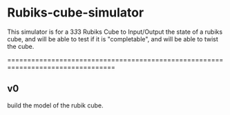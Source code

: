 # Rubiks-cube-simulator
This simulator is for a 3*3*3 Rubiks Cube to Input/Output the state of a rubiks cube,
and will be able to test if it is "completable", 
and will be able to twist the cube.

=================================================================================
## v0

build the model of the rubik cube. 
